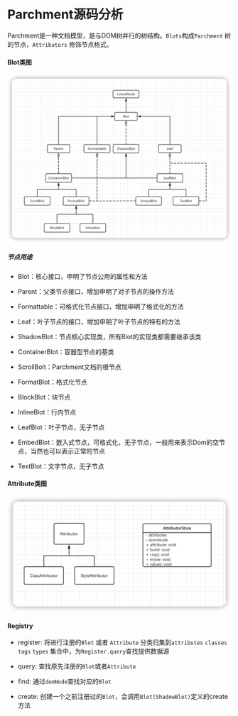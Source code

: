 # Parchment源码分析

Parchment是一种文档模型，是与DOM树并行的树结构。`Blots`构成`Parchment` 树的节点，`Attributors` 修饰节点格式。

#### Blot类图

![](./blot.png)

##### 节点用途

+ Blot：核心接口，申明了节点公用的属性和方法

+ Parent：父类节点接口，增加申明了对子节点的操作方法

+ Formattable：可格式化节点接口，增加申明了格式化的方法

+ Leaf：叶子节点的接口，增加申明了叶子节点的特有的方法

+ ShadowBlot：节点核心实现类，所有Blot的实现类都需要继承该类

+ ContainerBlot：容器型节点的基类

+ ScrollBolt：Parchment文档的根节点

+ FormatBlot：格式化节点

+ BlockBlot：块节点

+ InlineBlot：行内节点

+ LeafBlot：叶子节点，无子节点

+ EmbedBlot：嵌入式节点，可格式化，无子节点，一般用来表示Dom的空节点，当然也可以表示正常的节点

+ TextBlot：文字节点，无子节点

#### Attribute类图

![](./attribute.png)

#### Registry

+ register: 将进行注册的`Blot` 或者 `Attribute` 分类归集到`attributes` `classes` `tags` `types` 集合中，为`Register.query`查找提供数据源

+ query:  查找原先注册的`Blot`或者`Attribute`

+ find: 通过`domNode`查找对应的`Blot`

+ create: 创建一个之前注册过的`Blot`，会调用`Blot(ShadowBlot)`定义的create方法
